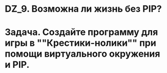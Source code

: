 # DZ_9. Возможна ли жизнь без PIP?

# Задача. Создайте программу для игры в ""Крестики-нолики"" при помощи виртуального окружения и PIP.

